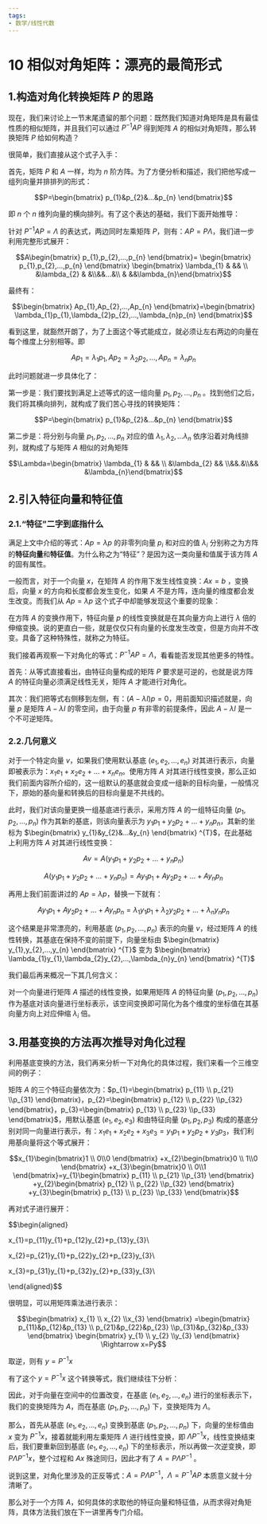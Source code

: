 ```yaml
---
tags:
- 数学/线性代数
---
```


# 10 相似对角矩阵：漂亮的最简形式

## 1.构造对角化转换矩阵 $P$ 的思路

现在，我们来讨论上一节末尾遗留的那个问题：既然我们知道对角矩阵是具有最佳性质的相似矩阵，并且我们可以通过 $P^{-1}AP$ 得到矩阵 $A$ 的相似对角矩阵，那么转换矩阵 $P$ 给如何构造？

很简单，我们直接从这个式子入手：

首先，矩阵 $P$ 和 $A$ 一样，均为 $n$ 阶方阵。为了方便分析和描述，我们把他写成一组列向量并排排列的形式：

$$P=\begin{bmatrix} p_{1}&p_{2}&…&p_{n} \end{bmatrix}$$

即 $n$ 个 $n$ 维列向量的横向排列。有了这个表达的基础，我们下面开始推导：

针对 $P^{-1}AP=\Lambda$ 的表达式，两边同时左乘矩阵 $P$，则有：$AP=P\Lambda$，我们进一步利用完整形式展开：

$$A\begin{bmatrix} p_{1},p_{2},…,p_{n} \end{bmatrix}= \begin{bmatrix} p_{1},p_{2},…,p_{n} \end{bmatrix} \begin{bmatrix} \lambda_{1} & && \\ &\lambda_{2} & &\\&&…&\\ & &&\lambda_{n}\end{bmatrix}$$

最终有：

$$\begin{bmatrix} Ap_{1},Ap_{2},…,Ap_{n} \end{bmatrix}=\begin{bmatrix} \lambda_{1}p_{1},\lambda_{2}p_{2},…,\lambda_{n}p_{n} \end{bmatrix}$$

看到这里，就豁然开朗了，为了上面这个等式能成立，就必须让左右两边的向量在每个维度上分别相等。即

$$Ap_{1}=\lambda_{1}p_{1},Ap_{2}=\lambda_{2}p_{2},\dots,Ap_{n}=\lambda_{n}p_{n}$$

此时问题就进一步具体化了：

第一步是：我们要找到满足上述等式的这一组向量 $p_{1},p_{2},…,p_{n}$ 。找到他们之后，我们将其横向排列，就构成了我们苦心寻找的转换矩阵：

$$P=\begin{bmatrix} p_{1}&p_{2}&…&p_{n} \end{bmatrix}$$

第二步是：将分别与向量 $p_1,p_2,…,p_n$ 对应的值 $\lambda_{1},\lambda_{2},…\lambda_{n}$ 依序沿着对角线排列，就构成了与矩阵 $A$ 相似的对角矩阵

$$\Lambda=\begin{bmatrix} \lambda_{1} & && \\ &\lambda_{2} && \\&&.&\\&& &\lambda_{n}\end{bmatrix}$$

## 2.引入特征向量和特征值

### 2.1.“特征”二字到底指什么

满足上文中介绍的等式：$Ap=\lambda p$ 的非零列向量 $p_{i}$ 和对应的值 $\lambda_{i}$ 分别称之为方阵的**特征向量**和**特征值**。为什么称之为“特征”？是因为这一类向量和值属于该方阵 $A$ 的固有属性。

一般而言，对于一个向量 $x$，在矩阵 $A$ 的作用下发生线性变换：$Ax=b$ ，变换后，向量 $x$ 的方向和长度都会发生变化，如果 $A$ 不是方阵，连向量的维度都会发生改变。而我们从 $Ap=\lambda p$ 这个式子中却能够发现这个重要的现象：

在方阵 $A$ 的变换作用下，特征向量 $p$ 的线性变换就是在其向量方向上进行 $\lambda$ 倍的伸缩变换。说的更直白一些，就是仅仅只有向量的长度发生改变，但是方向并不改变。具备了这种特殊性，就称之为特征。

我们接着再观察一下对角化的等式：$P^{-1}AP=\Lambda$，看看能否发现其他更多的特性。

首先：从等式直接看出，由特征向量构成的矩阵 $P$ 要求是可逆的，也就是说方阵 $A$ 的特征向量必须满足线性无关，矩阵 $A$ 才能进行对角化。

其次：我们把等式右侧移到左侧，有：$(A-\lambda I)p=0$，用前面知识描述就是，向量 $p$ 是矩阵 $A-\lambda I$ 的零空间，由于向量 $p$ 有非零的前提条件，因此 $A-\lambda I$ 是一个不可逆矩阵。

### 2.2.几何意义

对于一个特定向量 $v$，如果我们使用默认基底 $(e_{1},e_{2},…,e_{n})$ 对其进行表示，向量即被表示为：$x_{1}e_{1}+x_{2}e_{2}+…+x_{n}e_{n}$。使用方阵 $A$ 对其进行线性变换，那么正如我们前面内容所介绍的，这一组默认的基底就会变成一组新的目标向量，一般情况下，原始的基向量和转换后的目标向量是不共线的。

此时，我们对该向量更换一组基底进行表示，采用方阵 $A$ 的一组特征向量 $(p_{1},p_{2},…,p_{n})$ 作为其新的基底，则该向量表示为 $y_{1}p_{1}+y_{2}p_{2}+…+y_{n}p_{n}$，其新的坐标为 $\begin{bmatrix} y_{1}&y_{2}&…&y_{n} \end{bmatrix} ^{T}$，在此基础上利用方阵 $A$ 对其进行线性变换：

$$Av=A(y_{1}p_{1}+y_{2}p_{2}+…+y_{n}p_{n})$$

$$A(y_{1}p_{1}+y_{2}p_{2}+…+y_{n}p_{n})=Ay_{1}p_{1}+Ay_{2}p_{2}+…+Ay_{n}p_{n}$$

再用上我们前面讲过的 $Ap=\lambda p$，替换一下就有：

$$Ay_{1}p_{1}+Ay_{2}p_{2}+…+Ay_{n}p_{n}=\lambda_{1}y_{1}p_{1}+\lambda_{2}y_{2}p_{2}+…+\lambda_{n}y_{n}p_{n}$$

这个结果是非常漂亮的，利用基底 $(p_{1},p_{2},…,p_{n})$ 表示的向量 $v$，经过矩阵 $A$ 的线性转换，其基底在保持不变的前提下，向量坐标由 $\begin{bmatrix} y_{1},y_{2},…,y_{n} \end{bmatrix} ^{T}$ 变为 $\begin{bmatrix} \lambda_{1}y_{1},\lambda_{2}y_{2},…,\lambda_{n}y_{n} \end{bmatrix} ^{T}$

我们最后再来概况一下其几何含义：

对一个向量进行矩阵 $A$ 描述的线性变换，如果用矩阵 $A$ 的特征向量 $(p_{1},p_{2},…,p_{n})$ 作为基底对该向量进行坐标表示，该空间变换即可简化为各个维度的坐标值在其基向量方向上对应伸缩 $\lambda_{i}$ 倍。

## 3.用基变换的方法再次推导对角化过程

利用基底变换的方法，我们再来分析一下对角化的具体过程，我们来看一个三维空间的例子：

矩阵 $A$ 的三个特征向量依次为：$p_{1}=\begin{bmatrix} p_{11} \\ p_{21} \\p_{31} \end{bmatrix}，p_{2}=\begin{bmatrix} p_{12} \\ p_{22} \\p_{32} \end{bmatrix}，p_{3}=\begin{bmatrix} p_{13} \\ p_{23} \\p_{33} \end{bmatrix}$，用默认基底 $(e_{1},e_{2},e_{3})$ 和由特征向量 $(p_{1},p_{2},p_{3})$ 构成的基底分别对同一向量进行表示，有：$x_{1}e_{1}+x_{2}e_{2}+x_{3}e_{3}$$=y_{1}p_{1}+y_{2}p_{2}+y_{3}p_{3}$，我们利用基向量将这个等式展开：

$$x_{1}\begin{bmatrix}1 \\ 0\\0 \end{bmatrix} +x_{2}\begin{bmatrix}0 \\ 1\\0 \end{bmatrix} +x_{3}\begin{bmatrix}0 \\ 0\\1 \end{bmatrix}=y_{1}\begin{bmatrix} p_{11} \\ p_{21} \\p_{31} \end{bmatrix} +y_{2}\begin{bmatrix} p_{12} \\ p_{22} \\p_{32} \end{bmatrix} +y_{3}\begin{bmatrix} p_{13} \\ p_{23} \\p_{33} \end{bmatrix}$$

再对式子进行展开：

$$\begin{aligned}

x_{1}=p_{11}y_{1}+p_{12}y_{2}+p_{13}y_{3}\\

x_{2}=p_{21}y_{1}+p_{22}y_{2}+p_{23}y_{3}\\

x_{3}=p_{31}y_{1}+p_{32}y_{2}+p_{33}y_{3}\\

\end{aligned}$$

很明显，可以用矩阵乘法进行表示：

$$\begin{bmatrix} x_{1} \\ x_{2} \\x_{3} \end{bmatrix} =\begin{bmatrix} p_{11}&p_{12}&p_{13} \\ p_{21}&p_{22}&p_{23} \\p_{31}&p_{32}&p_{33} \end{bmatrix} \begin{bmatrix} y_{1} \\ y_{2} \\y_{3} \end{bmatrix} \Rightarrow x=Py$$

取逆，则有 $y=P^{-1}x$

有了这个 $y=P^{-1}x$ 这个转换等式，我们继续往下分析：

因此，对于向量在空间中的位置改变，在基底 $(e_{1},e_{2},…,e_{n})$ 进行的坐标表示下，我们的变换矩阵为 $A$，而在基底 $(p_{1},p_{2},…,p_{n})$ 下，变换矩阵为 $\Lambda$。

那么，首先从基底 $(e_{1},e_{2},…,e_{n})$ 变换到基底 $(p_{1},p_{2},…,p_{n})$ 下，向量的坐标值由 $x$ 变为 $P^{-1}x$，接着就能利用左乘矩阵 $\Lambda$ 进行线性变换，即 $\Lambda P^{-1}x$，线性变换结束后，我们要重新回到基底 $(e_{1},e_{2},…,e_{n})$ 下的坐标表示，所以再做一次逆变换，即 $P\Lambda P^{-1}x$，整个过程和 $Ax$ 殊途同归，因此才有了 $A=P\Lambda P^{-1}$ 。

说到这里，对角化里涉及的正反等式：$A=P\Lambda P^{-1}$，$\Lambda=P^{-1}AP$ 本质意义就十分清晰了。

那么对于一个方阵 $A$，如何具体的求取他的特征向量和特征值，从而求得对角矩阵，具体方法我们放在下一讲里再专门介绍。